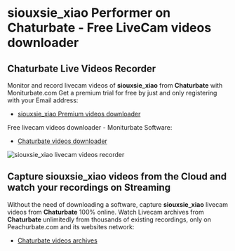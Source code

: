 # siouxsie_xiao Performer on Chaturbate - Free LiveCam videos downloader

## Chaturbate Live Videos Recorder

Monitor and record livecam videos of **siouxsie_xiao** from **Chaturbate** with Moniturbate.com
Get a premium trial for free by just and only registering with your Email address:
* [siouxsie_xiao Premium videos downloader](https://moniturbate.com/request-demo-licence-key.html)

Free livecam videos downloader - Moniturbate Software:
* [Chaturbate videos downloader](https://moniturbate.com/moniturbate-download-software.html)

![siouxsie_xiao livecam videos recorder](https://peachurnet.com/templates/moniturbate-software.png)


## Capture siouxsie_xiao videos from the Cloud and watch your recordings on Streaming

Without the need of downloading a software, capture **siouxsie_xiao** livecam videos from **Chaturbate** 100% online.
Watch Livecam archives from **Chaturbate** unlimitedly from thousands of existing recordings, only on Peachurbate.com and its websites network:
* [Chaturbate videos archives](https://peachurnet.com/)